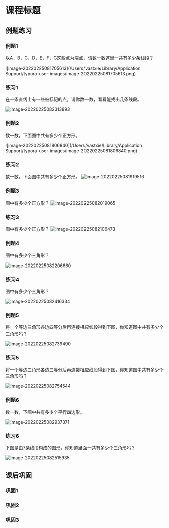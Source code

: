 # 课程标题

## 例题练习

### 例题1

以A，B，C，D，E，F，G这些点为端点，请数一数这里一共有多少条线段？

![image-20220225081705613](/Users/vastxie/Library/Application Support/typora-user-images/image-20220225081705613.png)



### 练习1

在一条直线上有一些被标记的点，请你数一数，看看能找出几条线段。

![image-20220225082313893](https://images-1251118812.cos.ap-guangzhou.myqcloud.com/image-20220225082313893RwbZkL.png)




### 例题2

数一数，下面图中共有多少个正方形。

![image-20220225081806840](/Users/vastxie/Library/Application Support/typora-user-images/image-20220225081806840.png)





### 练习2

数一数，下面图中共有多少个正方形。
![image-20220225081919516](https://images-1251118812.cos.ap-guangzhou.myqcloud.com/image-20220225081919516LzkR6x.png)




### 例题3

图中有多少个正方形？
![image-20220225082019065](https://images-1251118812.cos.ap-guangzhou.myqcloud.com/image-20220225082019065qqFsTw.png)




### 练习3

图中有多少个正方形？
![image-20220225082106473](https://images-1251118812.cos.ap-guangzhou.myqcloud.com/image-20220225082106473964CUN.png)


### 例题4

图中有多少个三角形？

![image-20220225082206660](https://images-1251118812.cos.ap-guangzhou.myqcloud.com/image-20220225082206660Sa5a5I.png)



### 练习4

图中有多少个三角形？

![image-20220225082416334](https://images-1251118812.cos.ap-guangzhou.myqcloud.com/image-20220225082416334fUHS9U.png)



### 例题5

将一个等边三角形各边四等分后再连接相应线段得到下图，你知道图中共有多少个三角形吗？

![image-20220225082739490](https://images-1251118812.cos.ap-guangzhou.myqcloud.com/image-20220225082739490cjpj9Z.png)

### 练习5

将一个等边三角形各边三等分后再连接相应线段得到下图，你知道图中共有多少个三角形吗？

![image-20220225082754544](https://images-1251118812.cos.ap-guangzhou.myqcloud.com/image-20220225082754544vLso1n.png)



### 例题6

数一数，下图中共有多少个平行四边形。

![image-20220225082937371](https://images-1251118812.cos.ap-guangzhou.myqcloud.com/image-20220225082937371IWtHTr.png)

### 练习6

下图是由7条线段构成的图形，你知道里面一共有多少个三角形吗？

![image-20220225082515935](https://images-1251118812.cos.ap-guangzhou.myqcloud.com/image-20220225082515935hUKuyd.png)

## 课后巩固

### 巩固1



### 巩固2



### 巩固3
